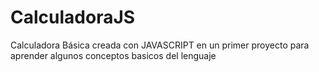 # CalculadoraJS
Calculadora Básica creada con JAVASCRIPT en un primer proyecto para aprender algunos conceptos basicos del lenguaje
